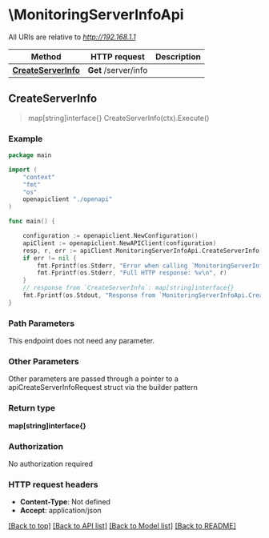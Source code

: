 # \MonitoringServerInfoApi

All URIs are relative to *http://192.168.1.1*

Method | HTTP request | Description
------------- | ------------- | -------------
[**CreateServerInfo**](MonitoringServerInfoApi.md#CreateServerInfo) | **Get** /server/info | 



## CreateServerInfo

> map[string]interface{} CreateServerInfo(ctx).Execute()





### Example

```go
package main

import (
    "context"
    "fmt"
    "os"
    openapiclient "./openapi"
)

func main() {

    configuration := openapiclient.NewConfiguration()
    apiClient := openapiclient.NewAPIClient(configuration)
    resp, r, err := apiClient.MonitoringServerInfoApi.CreateServerInfo(context.Background()).Execute()
    if err != nil {
        fmt.Fprintf(os.Stderr, "Error when calling `MonitoringServerInfoApi.CreateServerInfo``: %v\n", err)
        fmt.Fprintf(os.Stderr, "Full HTTP response: %v\n", r)
    }
    // response from `CreateServerInfo`: map[string]interface{}
    fmt.Fprintf(os.Stdout, "Response from `MonitoringServerInfoApi.CreateServerInfo`: %v\n", resp)
}
```

### Path Parameters

This endpoint does not need any parameter.

### Other Parameters

Other parameters are passed through a pointer to a apiCreateServerInfoRequest struct via the builder pattern


### Return type

**map[string]interface{}**

### Authorization

No authorization required

### HTTP request headers

- **Content-Type**: Not defined
- **Accept**: application/json

[[Back to top]](#) [[Back to API list]](../README.md#documentation-for-api-endpoints)
[[Back to Model list]](../README.md#documentation-for-models)
[[Back to README]](../README.md)

